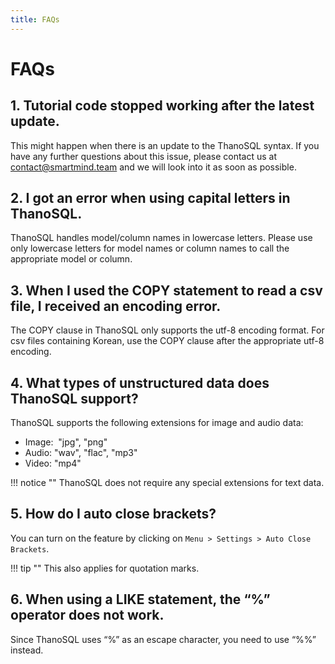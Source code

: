 ```yaml
---
title: FAQs
---
```


# __FAQs__
## **1. Tutorial code stopped working after the latest update.**

This might happen when there is an update to the ThanoSQL syntax. If you have any further questions about this issue, please contact us at contact@smartmind.team and we will look into it as soon as possible. 

## **2. I got an error when using capital letters in ThanoSQL.**

ThanoSQL handles model/column names in lowercase letters. Please use only lowercase letters for model names or column names to call the appropriate model or column.

## **3. When I used the COPY statement to read a csv file, I received an encoding error.**

The COPY clause in ThanoSQL only supports the utf-8 encoding format. For csv files containing Korean, use the COPY clause after the appropriate utf-8 encoding.

## **4. What types of unstructured data does ThanoSQL support?**

ThanoSQL supports the following extensions for image and audio data:

- Image:  "jpg", "png"
- Audio: "wav", "flac", "mp3"
- Video: "mp4"

!!! notice ""
    ThanoSQL does not require any special extensions for text data.

## **5. How do I auto close brackets?**

You can turn on the feature by clicking on `Menu > Settings > Auto Close Brackets`.

!!! tip ""
    This also applies for quotation marks.

## **6. When using a LIKE statement, the “%” operator does not work.**

Since ThanoSQL uses “%” as an escape character, you need to use “%%” instead.